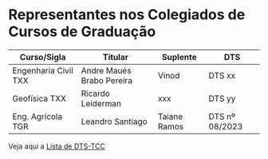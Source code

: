 # Representantes nos Colegiados de Cursos de Graduação


Curso/Sigla         | Titular                 | Suplente      | DTS
------              |---------                |----------     |----
Engenharia Civil TXX|Andre Maués Brabo Pereira|Vinod          |DTS xx
Geofísica        TXX|Ricardo Leiderman        |xxx            |DTS yy 
Eng. Agrícola    TGR|Leandro Santiago         |Taiane Ramos   |DTS nº 08/2023 


Veja aqui a [Lista de DTS-TCC](./org-dts.md)
